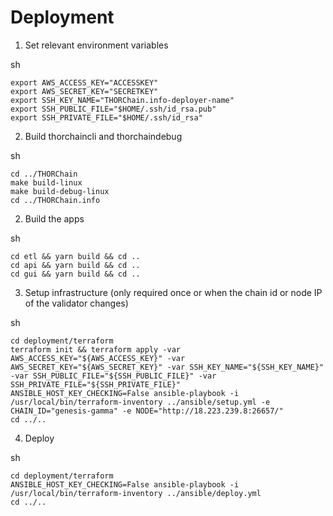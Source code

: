 # Deployment

1. Set relevant environment variables

sh
```
export AWS_ACCESS_KEY="ACCESSKEY"
export AWS_SECRET_KEY="SECRETKEY"
export SSH_KEY_NAME="THORChain.info-deployer-name"
export SSH_PUBLIC_FILE="$HOME/.ssh/id_rsa.pub"
export SSH_PRIVATE_FILE="$HOME/.ssh/id_rsa"
```

2. Build thorchaincli and thorchaindebug

sh
```
cd ../THORChain
make build-linux
make build-debug-linux
cd ../THORChain.info
```

2. Build the apps

sh
```
cd etl && yarn build && cd ..
cd api && yarn build && cd ..
cd gui && yarn build && cd ..
```

3. Setup infrastructure (only required once or when the chain id or node IP of the validator changes)

sh
```
cd deployment/terraform
terraform init && terraform apply -var AWS_ACCESS_KEY="${AWS_ACCESS_KEY}" -var AWS_SECRET_KEY="${AWS_SECRET_KEY}" -var SSH_KEY_NAME="${SSH_KEY_NAME}" -var SSH_PUBLIC_FILE="${SSH_PUBLIC_FILE}" -var SSH_PRIVATE_FILE="${SSH_PRIVATE_FILE}"
ANSIBLE_HOST_KEY_CHECKING=False ansible-playbook -i /usr/local/bin/terraform-inventory ../ansible/setup.yml -e CHAIN_ID="genesis-gamma" -e NODE="http://18.223.239.8:26657/"
cd ../..
```

4. Deploy

sh
```
cd deployment/terraform
ANSIBLE_HOST_KEY_CHECKING=False ansible-playbook -i /usr/local/bin/terraform-inventory ../ansible/deploy.yml
cd ../..
```
